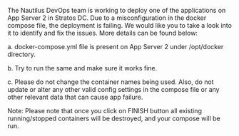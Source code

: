The Nautilus DevOps team is working to deploy one of the applications on App Server 2 in Stratos DC. Due to a misconfiguration in the docker compose file, the deployment is failing. We would like you to take a look into it to identify and fix the issues. More details can be found below:


a. docker-compose.yml file is present on App Server 2 under /opt/docker directory.


b. Try to run the same and make sure it works fine.


c. Please do not change the container names being used. Also, do not update or alter any other valid config settings in the compose file or any other relevant data that can cause app failure.


Note: Please note that once you click on FINISH button all existing running/stopped containers will be destroyed, and your compose will be run.